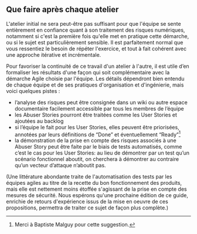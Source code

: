 ## Que faire après chaque atelier

L'atelier initial ne sera peut-être pas suffisant pour que l'équipe se sente entièrement en confiance quant à son traitement des risques numériques, notamment si c'est la première fois qu'elle met en pratique cette démarche, ou si le sujet est particulièrement sensible. Il est parfaitement normal que vous ressentiez le besoin de répéter l'exercice, et tout à fait cohérent avec une approche itérative et incrémentale.

Pour favoriser la continuité de ce travail d'un atelier à l'autre, il est utile d’en formaliser les résultats d'une façon qui soit complémentaire avec la démarche Agile choisie par l'équipe. Les détails dépendront bien entendu de chaque équipe et de ses pratiques d'organisation et d'ingénierie, mais voici quelques pistes :

* l’analyse des risques peut être consignée dans un wiki ou autre espace documentaire facilement accessible par tous les membres de l’équipe
* les Abuser Stories pourront être traitées comme les User Stories et ajoutées au backlog
* si l’équipe le fait pour les User Stories, elles peuvent être priorisées, annotées par leurs définitions de “Done” et éventuellement “Ready”[^1]
* la démonstration de la prise en compte des risques associés à une Abuser Story peut être faite par le biais de tests automatisés, comme c’est le cas pour les User Stories: au lieu de démontrer par un test qu’un scénario fonctionnel aboutit, on cherchera à démontrer au contraire qu’un vecteur d’attaque n’aboutit pas.

\(Une littérature abondante traite de l'automatisation des tests par les équipes agiles au titre de la recette du bon fonctionnement des produits, mais elle est nettement moins étoffée s'agissant de la prise en compte des mesures de sécurité. Nous espérons qu'une prochaine édition de ce guide, enrichie de retours d'expérience issus de la mise en oeuvre de ces propositions, permettra de traiter ce sujet de façon plus complète.\)

[^1]: Merci à Baptiste Malguy pour cette suggestion.

